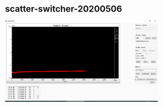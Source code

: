 # scatter-switcher-20200506


![采样点显示](https://github.com/FriedrichWilhelmNietzsche/gepon-auto-switcher-20200506/blob/master/scatter.png)

